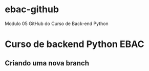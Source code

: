 # ebac-github
Modulo 05 GitHub do Curso de Back-end Python


# Curso de backend Python EBAC

## Criando uma nova branch
